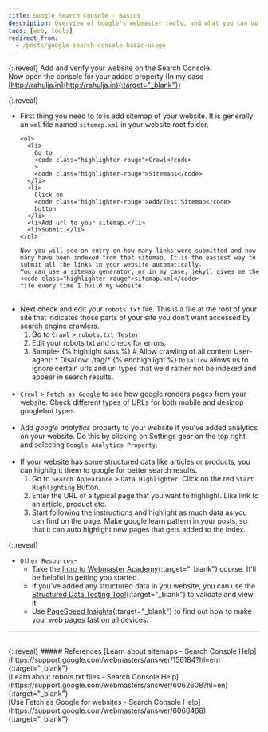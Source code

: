 ```yaml
---
title: Google Search Console - Basics
description: Overview of Google's webmaster tools, and what you can do using them.
tags: [web, tools]
redirect_from:
  - /posts/google-search-console-basic-usage
---
```


{:.reveal}
Add and verify your website on the Search Console. 
<br>
Now open the console for your added property (In my case - [http://rahulja.in](http://rahulja.in){:target="_blank"})

{:.reveal}
<ul>
  <li class="reveal">
    First thing you need to to is add sitemap of your website. It is generally an 
    <code class="highlighter-rouge">xml</code>
    file named 
    <code class="highlighter-rouge">sitemap.xml</code>
    <span>in your website root folder.</span>

    <ol>
      <li>
        Go to
        <code class="highlighter-rouge">Crawl</code>
        >
        <code class="highlighter-rouge">Sitemaps</code>
      </li>
      <li>
        Click on 
        <code class="highlighter-rouge">Add/Test Sitemap</code>
        button
      </li>
      <li>Add url to your sitemap.</li>
      <li>Submit.</li>
    </ol>

    Now you will see an entry on how many links were submitted and how many have been indexed from that sitemap. It is the easiest way to submit all the links in your website automatically.
    You can use a sitemap generator, or in my case, jekyll gives me the 
    <code class="highlighter-rouge">sitemap.xml</code>
    file every time I build my website.
  </li>
  <br>
  <li>
    Next check and edit your 
    <code class="highlighter-rouge">robots.txt</code>
    file. This is a file at the root of your site that indicates those parts of your site you don’t want accessed by search engine crawlers.
    <ol>
      <li>
        Go to
        <code class="highlighter-rouge">Crawl</code>
        >
        <code class="highlighter-rouge">robots.txt Tester</code>
      </li>
      <li>
        Edit your robots.txt and check for errors.
      </li>
      <li>
        Sample-
{% highlight sass %}
# Allow crawling of all content
User-agent: *
Disallow: /tag/*
{% endhighlight %}
        <code class="highlighter-rouge">Disallow</code>
        allows us to ignore certain urls and url types that we'd rather not be indexed and appear in search results.
      </li>
    </ol>
  </li>
  <br>
  <li class="reveal">
    <code class="highlighter-rouge">Crawl</code>
    >
    <code class="highlighter-rouge">Fetch as Google</code>
    to see how google renders pages from your website. Check different types of URLs for both mobile and desktop googlebot types.
  </li>
  <br>
  <li class="reveal">
    Add <i>google analytics</i> property to your website if you've added analytics on your website. Do this by clicking on Settings gear on the top right and selecting
    <code class="highlighter-rouge">Google Analytics Property</code>.
  </li>
  <br>
  <li class="reveal">
    If your website has some structured data like articles or products, you can highlight them to google for better search results.
    <ol>
      <li>
        Go to
        <code class="highlighter-rouge">Search Appearance</code>
        >
        <code class="highlighter-rouge">Data Highlighter</code>.
        Click on the red
        <code class="highlighter-rouge">Start Highlighting</code>
        Button.
      </li>
      <li>
        Enter the URL of a typical page that you want to highlight. Like link to an article, product etc.
      </li>
      <li>
        Start following the instructions and highlight as much data as you can find on the page. Make google learn pattern in your posts, so that it can auto highlight new pages that gets added to the index.
      </li>
    </ol>
  </li>
</ul>

{:.reveal}
* `Other Resources`-
    * Take the [Intro to Webmaster Academy](https://support.google.com/webmasters/answer/6001102?hl=en&utm_source=wmx&utm_campaign=links){:target="_blank"} course. It'll be helpful in getting you started.
    * If you've added any structured data in you website, you can use the [Structured Data Testing Tool](https://developers.google.com/webmasters/structured-data/testing-tool){:target="_blank"} to validate and view it.
    * Use [PageSpeed Insights](https://developers.google.com/speed/pagespeed/insights/?hl=en&utm_source=wmx&utm_campaign=wmx_otherlinks&url=http://rahulja.in/){:target="_blank"} to find out how to make your web pages fast on all devices.


---
<br>
{:.reveal}
##### References
[Learn about sitemaps - Search Console Help](https://support.google.com/webmasters/answer/156184?hl=en){:target="_blank"} 
<br>
[Learn about robots.txt files - Search Console Help](https://support.google.com/webmasters/answer/6062608?hl=en){:target="_blank"} 
<br>
[Use Fetch as Google for websites - Search Console Help](https://support.google.com/webmasters/answer/6066468){:target="_blank"} 
